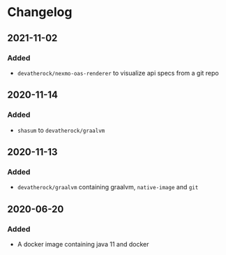 # Changelog

## 2021-11-02
### Added
- `devatherock/nexmo-oas-renderer` to visualize api specs from a git repo

## 2020-11-14
### Added
- `shasum` to `devatherock/graalvm`

## 2020-11-13
### Added
- `devatherock/graalvm` containing graalvm, `native-image` and `git`

## 2020-06-20
### Added
- A docker image containing java 11 and docker